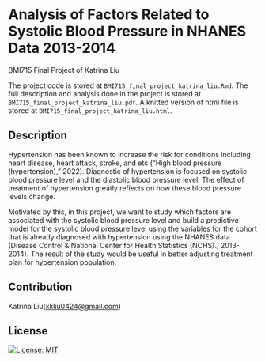 # Analysis of Factors Related to Systolic Blood Pressure in NHANES Data 2013-2014
BMI715 Final Project of Katrina Liu

The project code is stored at `BMI715_final_project_katrina_liu.Rmd`. The full description and analysis done in the project is stored at `BMI715_final_project_katrina_liu.pdf`. A knitted version of html file is stored at `BMI715_final_project_katrina_liu.html`.
## Description
Hypertension has been known to increase the risk for conditions including heart disease, heart attack, stroke, and etc (“High blood pressure (hypertension),” 2022). Diagnostic of hypertension is focused on systolic blood pressure level and the diastolic blood pressure level. The effect of treatment of hypertension greatly reflects on how these blood pressure levels change.

Motivated by this, in this project, we want to study which factors are associated with the systolic blood pressure level and build a predictive model for the systolic blood pressure level using the variables for the cohort that is already diagnosed with hypertension using the NHANES data (Disease Control & National Center for Health Statistics (NCHS)., 2013-2014). The result of the study would be useful in better adjusting treatment plan for hypertension population.

## Contribution
Katrina Liu([xkliu0424@gmail.com](xkliu0424@gmail.com))

## License
[![License: MIT](https://img.shields.io/badge/License-MIT-yellow.svg)](https://opensource.org/licenses/MIT)
